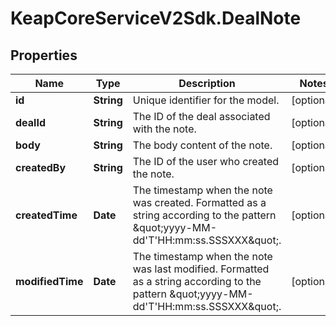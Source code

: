 # KeapCoreServiceV2Sdk.DealNote

## Properties

Name | Type | Description | Notes
------------ | ------------- | ------------- | -------------
**id** | **String** | Unique identifier for the model. | [optional] 
**dealId** | **String** | The ID of the deal associated with the note. | [optional] 
**body** | **String** | The body content of the note. | [optional] 
**createdBy** | **String** | The ID of the user who created the note. | [optional] 
**createdTime** | **Date** | The timestamp when the note was created. Formatted as a string according to the pattern \&quot;yyyy-MM-dd&#39;T&#39;HH:mm:ss.SSSXXX\&quot;. | [optional] 
**modifiedTime** | **Date** | The timestamp when the note was last modified. Formatted as a string according to the pattern \&quot;yyyy-MM-dd&#39;T&#39;HH:mm:ss.SSSXXX\&quot;. | [optional] 


